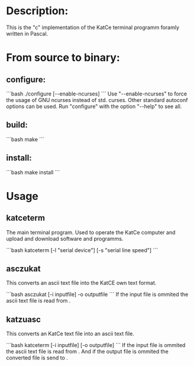 
# Description:

This is the "c" implementation of the KatCe terminal programm foramly written in Pascal.

# From source to binary:

##  configure:
´´´bash
./configure [--enable-ncurses]
´´´
Use "--enable-ncurses" to force the usage of GNU ncurses instead of std. curses.
Other standard autoconf options can be used. Run "configure" with the option "--help" to see all.

##  build:
´´´bash
make
´´´

##  install:
´´´bash
make install
´´´

# Usage
## katceterm
The main terminal program. Used to operate the KatCe computer and upload and download software and programms.

´´´bash
katceterm [-l "serial device"] [-s "serial line speed"]
´´´

## asczukat
This converts an ascii text file into the KatCE own text format.

´´´bash
asczukat [-i inputfile] -o outputfile
´´´
If the input file is ommited the ascii text file is read from <stdin>.

## katzuasc
This converts an KatCe text file into an ascii text file.

´´´bash
katceterm [-i inputfile] [-o outputfile]
´´´
If the input file is ommited the ascii text file is read from <stdin>.
And if the output file is ommited the converted file is send to <stdout>.

